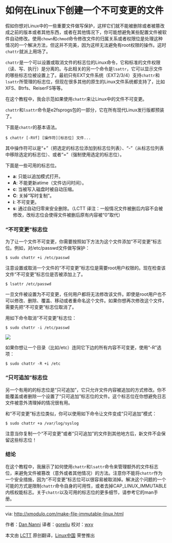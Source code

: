 如何在Linux下创建一个不可变更的文件
================================================================================

假如你想对Linux中的一些重要文件做写保护，这样它们就不能被删除或者被篡改成之前的版本或者其他东西，或者在其他情况下，你可能想避免某些配置文件被软件自动修改。使用`chown`和`chmod`命令修改文件的归属关系或者权限位是处理这种情况的一个解决方法，但这并不完美，因为这样无法避免有root权限的操作。这时`chattr`就派上用场了。

`chattr`是一个可以设置或取消文件的标志位的Linux命令，它和标准的文件权限（读、写、执行）是分离的。与此相关的另一个命令是`lsattr`，它可以显示文件的哪些标志位被设置上了。最初只有EXT文件系统（EXT2/3/4）支持`chattr`和`lsattr`所管理的标志位，但现在很多其他的原生的Linux文件系统都支持了，比如XFS、Btrfs、ReiserFS等等。

在这个教程中，我会示范如果使用`chattr`来让Linux中的文件不可变更。

`chattr`和`lsattr`命令是e2fsprogs包的一部分，它在所有现代Linux发行版都预装了。

下面是`chattr`的基本语法。

    $ chattr [-RVf] [操作符][标志位] 文件...

其中操作符可以是“+”（把选定的标志位添加到标志位列表）、“-”（从标志位列表中移除选定的标志位）、或者“=”（强制使用选定的标志位）。

下面是一些可用的标志位。

- **a**: 只能以追加模式打开。
- **A**: 不能更新atime（文件访问时间）。
- **c**: 当被写入磁盘时被自动压缩。
- **C**: 关掉“写时复制”。
- **i**: 不可变更。
- **s**: 通过自动归零来安全删除。（LCTT 译注：一般情况文件被删后内容不会被修改，改标志位会使得文件被删后原有内容被“0”取代）

### “不可变更”标志位 ###

为了让一个文件不可变更，你需要按照如下方法为这个文件添加“不可变更”标志位。例如，对/etc/passwd文件做写保护：

    $ sudo chattr +i /etc/passwd

注意设置或取消一个文件的“不可变更”标志位是需要root用户权限的。现在检查该文件“不可变更”标志位是否被添加上了。

    $ lsattr /etc/passwd

一旦文件被设置为不可变更，任何用户都将无法修改该文件。即使是root用户也不可以修改、删除、覆盖、移动或者重命名这个文件。如果你想再次修改这个文件，需要先把“不可变更”标志位取消了。

用如下命令取消“不可变更”标志位：

    $ sudo chattr -i /etc/passwd

![](https://farm9.staticflickr.com/8613/16152651317_076a65cf50_b.jpg)

如果你想让一个目录（比如/etc）连同它下边的所有内容不可变更，使用“-R”选项：

    $ sudo chattr -R +i /etc

### “只可追加”标志位 ###

另一个有用的的标志位是“只可追加”，它只允许文件内容被追加的方式修改。你不能覆盖或者删除一个设置了“只可追加”标志位的文件。这个标志位在你想避免日志文件被意外清理掉的情况很有用。

和“不可变更”标志位类似，你可以使用如下命令让文件变成“只可追加”模式：

    $ sudo chattr +a /var/log/syslog

注意当你复制一个“不可变更”或者“只可追加”的文件到其他地方后，新文件不会保留这些标志位！

### 结论 ###

在这个教程中，我展示了如何使用`chattr`和`lsattr`命令来管理额外的文件标志位，来避免文件被篡改（意外或者其他情况）的方法。注意你不能将`chattr`作为一个安全措施，因为“不可变更”标志位可以很容易被取消掉。解决这个问题的一个可能的方式是限制`chattr`命令自身的可用性，或者去掉CAP_LINUX_IMMUTABLE内核权能标志。关于`chattr`以及可用的标志位的更多细节，请参考它的man手册。

--------------------------------------------------------------------------------

via: http://xmodulo.com/make-file-immutable-linux.html

作者：[Dan Nanni][a]
译者：[goreliu](https://github.com/goreliu)
校对：[wxy](https://github.com/wxy)

本文由 [LCTT](https://github.com/LCTT/TranslateProject) 原创翻译，[Linux中国](http://linux.cn/) 荣誉推出

[a]:http://xmodulo.com/author/nanni
